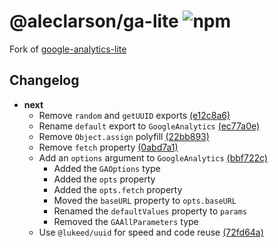 # @aleclarson/ga-lite ![npm](https://img.shields.io/npm/v/@aleclarson/ga-lite)

Fork of [google-analytics-lite](https://github.com/ShirasawaSama/google-analytics-lite)

## Changelog

- **next**
  - Remove `random` and `getUUID` exports [(e12c8a6)](https://github.com/aleclarson/ga-lite/commit/e12c8a6c8ce07d73b446168166d86bcd72341558)
  - Rename `default` export to `GoogleAnalytics` [(ec77a0e)](https://github.com/aleclarson/ga-lite/commit/ec77a0e542c05d900580448c519839661085d10f)
  - Remove `Object.assign` polyfill [(22bb893)](https://github.com/aleclarson/ga-lite/commit/22bb893ac97239fa67fa5b5b4cc1a5002b590543)
  - Remove `fetch` property [(0abd7a1)](https://github.com/aleclarson/ga-lite/commit/0abd7a1e31d5bffc378677e77190cd1cd607feab)
  - Add an `options` argument to `GoogleAnalytics` [(bbf722c)](https://github.com/aleclarson/ga-lite/commit/bbf722ce941cd8658d5def27475ea107d9c2f1ed)
    - Added the `GAOptions` type
    - Added the `opts` property
    - Added the `opts.fetch` property
    - Moved the `baseURL` property to `opts.baseURL`
    - Renamed the `defaultValues` property to `params`
    - Removed the `GAAllParameters` type
  - Use `@lukeed/uuid` for speed and code reuse [(72fd64a)](https://github.com/aleclarson/ga-lite/commit/72fd64ae61c4456db452df83f65807b2cdab51eb)
